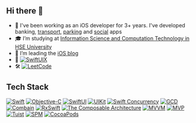 ## Hi there 👋

* 👀 I've been working as an iOS developer for 3+ years. I've developed banking, [transport](https://apps.apple.com/app/id1227002793), [parking](https://apps.apple.com/app/id1268850750) and [social](https://apps.apple.com/app/id1555210308) apps
* 🎓 I’m studying at [Information Science and Computation Technology in HSE University](https://www.hse.ru/en/ba/isct/)
* 🍏 I’m leading the [iOS blog](https://t.me/ios_iss_blog)
* 🔗 [![SwiftUIX](https://img.shields.io/badge/Contributor-SwiftUIX-blue)](https://github.com/SwiftUIX/SwiftUIX)
* 🛠️ [![LeetCode](https://badges.peiyuan.ch/leetcode/savvashuliatev/solved?logo=leetcode&label=LeetCode&style=flat-rounded&color=white)](https://leetcode.com/savvashuliatev/)

## Tech Stack

[![Swift](https://img.shields.io/badge/Swift-F54A2A?style=flat-rounded&logo=swift&logoColor=white)]()
[![Objective-C](https://img.shields.io/badge/Objective--C-%233A95E3.svg?style=flat-rounded&logo=apple&logoColor=white)]()
[![SwiftUI](https://img.shields.io/badge/_SwiftUI-blue)](https://developer.apple.com/xcode/swiftui/)
[![UIKit](https://img.shields.io/badge/_UIKit-darkblue)](https://developer.apple.com/documentation/uikit)
[![Swift Concurrency](https://img.shields.io/badge/_Swift_Concurrency-lightblue)](https://developer.apple.com/documentation/swift/concurrency)
[![GCD](https://img.shields.io/badge/_GCD-lavender)](https://developer.apple.com/documentation/DISPATCH)
[![Combain](https://img.shields.io/badge/_Combain-linen)](https://developer.apple.com/documentation/combine)
[![RxSwift](https://img.shields.io/badge/_RxSwift-magenta)](https://github.com/ReactiveX/RxSwift)
[![The Composable Architecture](https://img.shields.io/badge/_The_Composable_Architecture-lightgreen)](https://github.com/pointfreeco/swift-composable-architecture)
[![MVVM](https://img.shields.io/badge/_MVVM-palegoldenrod)](https://en.wikipedia.org/wiki/Model%E2%80%93view%E2%80%93viewmodel)
[![MVP](https://img.shields.io/badge/_MVP-yellow)](https://en.wikipedia.org/wiki/Model%E2%80%93view%E2%80%93presenter)
[![Tuist](https://img.shields.io/badge/_Tuist-darkviolet)](https://tuist.io/)
[![SPM](https://img.shields.io/badge/_SPM-tomato)](https://developer.apple.com/documentation/xcode/swift-packages)
[![CocoaPods](https://img.shields.io/badge/_CocoaPods-red)](https://cocoapods.org/)

